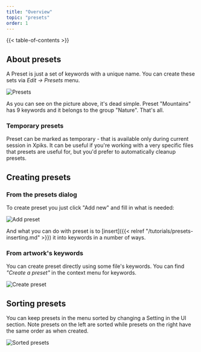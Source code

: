 ```yaml
---
title: "Overview"
topic: "presets"
order: 1
---
```


{{< table-of-contents >}}

## About presets

A Preset is just a set of keywords with a unique name. You can create these sets via _Edit -> Presets_ menu.

![Presets](/images/tutorials/presets/presets.png)

As you can see on the picture above, it's dead simple. Preset "Mountains" has 9 keywords and it belongs to the group "Nature". That's all.

### Temporary presets

Preset can be marked as temporary - that is available only during current session in Xpiks. It can be useful if you're working with a very specific files that presets are useful for, but you'd prefer to automatically cleanup presets.

## Creating presets

### From the presets dialog

To create preset you just click "Add new" and fill in what is needed:

![Add preset](/images/tutorials/presets/add-preset.gif)

And what you can do with preset is to [insert]({{< relref "/tutorials/presets-inserting.md" >}}) it into keywords in a number of ways.

### From artwork's keywords

You can create preset directly using some file's keywords. You can find _"Create a preset"_ in the context menu for keywords.

![Create preset](/images/tutorials/presets/create-preset.gif)

## Sorting presets

You can keep presets in the menu sorted by changing a Setting in the UI section. Note presets on the left are sorted while presets on the right have the same order as when created.

![Sorted presets](/images/tutorials/presets/sorted-presets.png)

